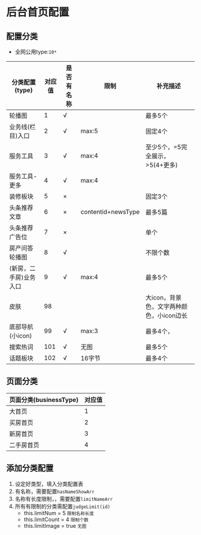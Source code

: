 # 后台首页配置

## 配置分类

* 全网公用type:`10*`

| 分类配置(type)         | 对应值 | 是否有名称 | 限制               | 补充描述                                 |
| ---------------------- | ------ | ---------- | ------------------ | ---------------------------------------- |
| 轮播图                 | 1      | √          |                    | 最多5个                                  |
| 业务线(栏目)入口       | 2      | √          | max:5              | 固定4个                                  |
| 服务工具               | 3      | √          | max:4              | 至少5个，=5完全展示，>5(4+更多)          |
| 服务工具-更多          | 4      | √          | max:4              |                                          |
| 装修板块               | 5      | ×          |                    | 固定3个                                  |
| 头条推荐文章           | 6      | ×          | contentid+newsType | 最多5篇                                  |
| 头条推荐广告位         | 7      | ×          |                    | 单个                                     |
| 房产问答轮播图         | 8      | √          |                    | 不限个数                                 |
| (新房，二手房)业务入口 | 9      | √          | max:4              | 最多5个                                  |
| 皮肤                   | 98     |            |                    | 大icon，背景色，文字两种颜色，小icon边长 |
| 底部导航(小icon)       | 99     | √          | max:3              | 最多4个，                                |
| 搜索热词               | 101    | √          | 无图               | 最多5个                                  |
| 话题板块               | 102    | √          | 16字节             | 最多4个                                  |


## 页面分类

| 页面分类(businessType) | 对应值 |
| ---------------------- | ------ |
| 大首页                 | 1      |
| 买房首页               | 2      |
| 新房首页               | 3      |
| 二手房首页             | 4      |

## 添加分类配置

1. 设定好类型，填入分类配置表
2. 有名称，需要配置`hasNameShowArr`
3. 名称有长度限制，，需要配置`limitNameArr`
4. 所有有限制的分类需配置`judgeLimit(id)`
   * this.limitNum = 5 `限制名称长度`
   * this.limitCount = 4 `限制个数`
   * this.limitImage = true `无图`